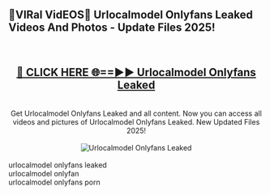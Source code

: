 <h2>🔴VIRal VidEOS🔴 Urlocalmodel Onlyfans Leaked Videos And Photos - Update Files 2025!</h2>
<br>
<div align="center">
<h2><a href="https://virallinks.top/odZfE0" rel="nofollow">🔴 CLICK HERE 🌐==►► Urlocalmodel Onlyfans Leaked</a></h2>
<br>
Get Urlocalmodel Onlyfans Leaked and all content. Now you can access all videos and pictures of Urlocalmodel Onlyfans Leaked. New Updated Files 2025!
<br>
<br>
<a href="https://virallinks.top/odZfE0" rel="nofollow" data-target="animated-image.originalLink"><img src="https://i.imgur.com/dJHk4Zq.gif)" alt="Urlocalmodel Onlyfans Leaked" style="max-width: 100%; display: inline-block;" data-target="animated-image.originalImage"></a>
</div>
<br>
urlocalmodel onlyfans leaked<br>
urlocalmodel onlyfan<br>
urlocalmodel onlyfans porn